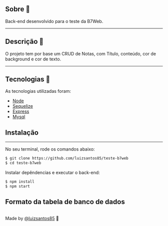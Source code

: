 ## Sobre 📕

Back-end desenvolvido para o teste da B7Web.

---

## Descrição :book:

O projeto tem por base um CRUD de Notas, com Título, conteúdo, cor de background e cor de texto.

---

## Tecnologias 🚀

As tecnologias utilizadas foram:

-   [Node](https://nodejs.org/en/)
-   [Sequelize](https://sequelize.org/)
-   [Express](https://expressjs.com/pt-br/)
-   [Mysql](https://www.mysql.com/)

## Instalação

---

No seu terminal, rode os comandos abaixo:

```bash
$ git clone https://github.com/luizsantos85/teste-b7web
$ cd teste-b7web
```

Instalar depêndencias e executar o back-end:

```bash
$ npm install
$ npm start
```

## Formato da tabela de banco de dados

```bash

```

Made by [@luizsantos85](https://github.com/luizsantos85) :rocket:
